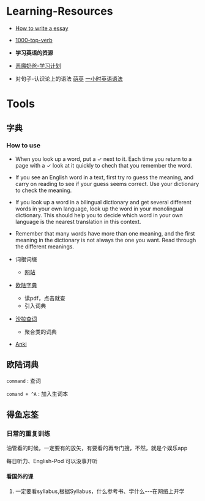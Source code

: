 # Learning-Resources

* [How to write a essay](https://writingcenter.unc.edu/tips-and-tools/essay-exams/)
* [1000-top-verb](https://www.talkenglish.com/vocabulary/top-1000-verbs.aspx)

* **学习英语的资源**

* [恶魔奶爸-学习计划](https://weread.qq.com/web/bookDetail/06d3229071f202be06de7e4)
* 对句子-认识论上的语法
[萌英](https://www.bilibili.com/video/BV1Uk4y117DK)
[一小时英语语法](https://www.bilibili.com/video/BV1gA4y1D7jU)

# Tools

## 字典
### How to use
* When you look up a word, put a $\checkmark$ next to it. Each time you return to a page with a $\checkmark$ look at it quickly to chech that you remember the word.
* If you see an English word in a text, first try ro guess the meaning, and carry on reading to see if your guess seems correct. Use your dictionary to check the meaning.
* If you look up a word in a bilingual dictionary and get several different words in your own language, look up the word in your monolingual dictionary. This should help you to decide which word in your own language is the nearest translation in this context.
* Remember that many words have more than one meaning, and the first meaning in the dictionary is not always the one you want. Read through the different meanings.


* 词根词缀   
  * [网站](https://www.etymonline.com/cn) 

* [欧陆字典](https://www.bilibili.com/video/BV1eY411w7bn)
  * 读pdf，点击就查
  * 引入词典

* [沙拉查词](https://saladict.crimx.com/)
    * 聚合类的词典

* [Anki](https://apps.ankiweb.net/)

## 欧陆词典
`command`
: 查词

`comand + ^A`
: 加入生词本

## 得鱼忘筌
### 日常的重复训练
油管看的时候，一定要有的放矢，有要看的再专门搜，不然，就是个娱乐app

每日听力、English-Pod 可以没事开听

#### 看国外的课
1. 一定要看syllabus,根据Syllabus，什么参考书、学什么---在网络上开学